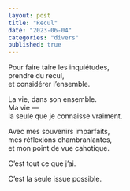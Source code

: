 ```yaml
---
layout: post
title: "Recul"
date: "2023-06-04"
categories: "divers"
published: true
---
```


Pour faire taire les inquiétudes,  
prendre du recul,  
et considérer l’ensemble.  

La vie, dans son ensemble.  
Ma vie —  
la seule que je connaisse vraiment.  

Avec mes souvenirs imparfaits,  
mes réflexions chambranlantes,  
et mon point de vue cahotique.  

C’est tout ce que j’ai.  

C’est la seule issue possible.  
